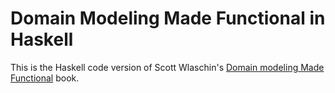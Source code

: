 # Domain Modeling Made Functional in Haskell

This is the Haskell code version of Scott Wlaschin's [Domain modeling Made Functional](https://pragprog.com/titles/swdddf/domain-modeling-made-functional/) book.
